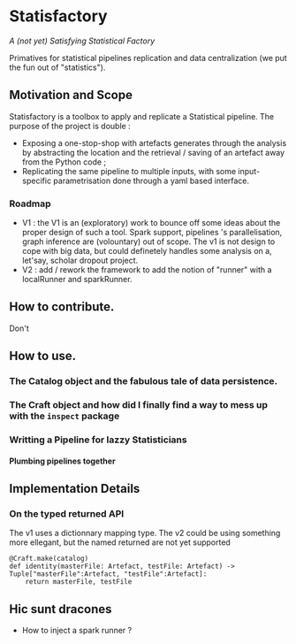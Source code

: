 # Statisfactory
_A (not yet) Satisfying Statistical Factory_

Primatives for statistical pipelines replication and data centralization (we put the fun out of "statistics").


## Motivation and Scope
Statisfactory is a toolbox to apply and replicate a Statistical pipeline. The purpose of the project is double : 
* Exposing a one-stop-shop with artefacts generates through the analysis by abstracting the location and the retrieval / saving of an artefact away from the Python code ;
* Replicating the same pipeline to multiple inputs, with some input-specific parametrisation done through a yaml based interface.

### Roadmap
* V1 : the V1 is an (exploratory) work to bounce off some ideas about the proper design of such a tool. Spark support, pipelines 's parallelisation, graph inference are (volountary) out of scope. The v1 is not design to cope with big data, but could definetely handles some analysis on a, let'say, scholar dropout project. 
* V2 : add / rework the framework to add the notion of "runner" with a localRunner and  sparkRunner.

## How to contribute.
Don't

## How to use.

### The Catalog object and the fabulous tale of data persistence.

### The Craft object and how did I finally find a way to mess up with the `inspect` package

### Writting a Pipeline for lazzy Statisticians

#### Plumbing pipelines together

## Implementation Details

### On the typed returned API
The v1 uses a dictionnary mapping type. The v2 could be using something more ellegant, but the named returned are not yet supported

```[python]
@Craft.make(catalog)
def identity(masterFile: Artefact, testFile: Artefact) -> Tuple["masterFile":Artefact, "testFile":Artefact]:
    return masterFile, testFile
```

## Hic sunt dracones
* How to inject a spark runner ? 

